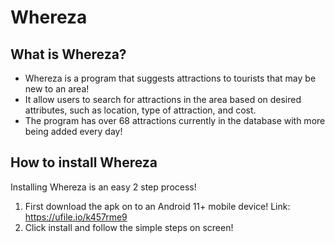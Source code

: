 # Whereza

## What is Whereza?

  - Whereza is a program that suggests attractions to tourists that may be new to an area! 
  - It allow users to search for attractions in the area based on desired attributes, such as
    location, type of attraction, and cost. 
  - The program has over 68 attractions currently in the database with more being added every day!

## How to install Whereza

Installing Whereza is an easy 2 step process!

1. First download the apk on to an Android 11+ mobile device! Link: https://ufile.io/k457rme9
2. Click install and follow the simple steps on screen!
